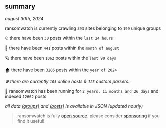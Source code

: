 
## summary
_august 30th, 2024_

ransomwatch is currently crawling `393` sites belonging to `199` unique groups

⏲ there have been `30` posts within the `last 24 hours`

🦈 there have been `441` posts within the `month of august`

🪐 there have been `1062` posts within the `last 90 days`

🏚 there have been `3205` posts within the `year of 2024`

_⚙️ there are currently `105` online hosts & `125` custom parsers._

🦕 ransomwatch has been running for `2 years, 11 months and 26 days` and indexed `12662` posts

_all data  [(groups)](http://ransomwhat.telemetry.ltd/groups) and [(posts)](http://ransomwhat.telemetry.ltd/posts) is available in JSON (updated hourly)_

> ransomwatch is fully [open source](https://github.com/joshhighet/ransomwatch#ransomwatch--). please consider [sponsoring](https://github.com/sponsors/joshhighet) if you find it useful!
